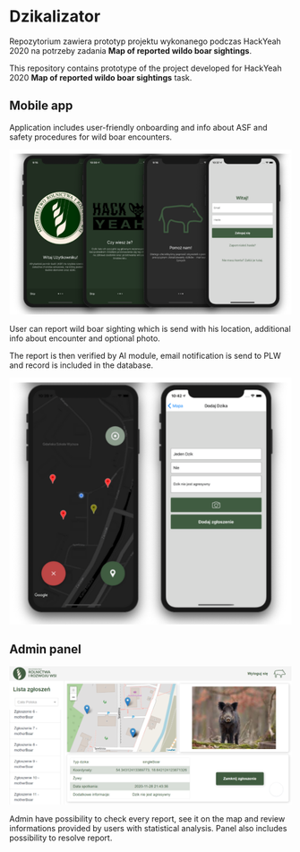 # Dzikalizator

Repozytorium zawiera prototyp projektu wykonanego podczas HackYeah 2020 na potrzeby zadania **Map of reported wildo boar sightings**.

This repository contains prototype of the project developed for HackYeah 2020 **Map of reported wildo boar sightings** task.

## Mobile app

Application includes user-friendly onboarding and info about ASF and safety procedures for wild boar encounters.

![mobile_app1.png](images/mobile_app1.PNG "Mobile app onboarding")

User can report wild boar sighting which is send with his location, additional info about encounter and optional photo.

The report is then verified by AI module, email notification is send to PLW and record is included in the database.

![mobile_app2.png](images/mobile_app2.PNG "Mobile app reporting")


## Admin panel

![web_app.png](images/web_app.png "Admin panel")

Admin have possibility to check every report, see it on the map and review informations provided by users with statistical analysis. Panel also includes possibility to resolve report.